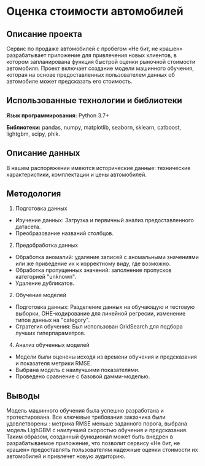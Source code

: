 # Оценка стоимости автомобилей 

## Описание проекта
Сервис по продаже автомобилей с пробегом «Не бит, не крашен» разрабатывает приложение для привлечения новых клиентов, в котором запланирована функция быстрой оценки рыночной стоимости автомобиля. Проект включает создание модели машинного обучения, которая на основе предоставленных пользователем данных об автомобиле может предсказать его стоимость. 

## Использованные технологии и библиотеки

**Язык программирования:** Python 3.7+

**Библиотеки:** pandas, numpy, matplotlib, seaborn, sklearn, catboost, lightgbm, scipy, phik.

## Описание данных
В нашем распоряжении имеются исторические данные: технические характеристики, комплектации и цены автомобилей. 

## Методология
1. Подготовка данных
- Изучение данных: Загрузка и первичный анализ предоставленного датасета.
- Преобразование названий столбцов.
2. Предобработка данных
- Обработка аномалий: удаление записей с аномальными значениями или же приведение их к корректному виду, где возможно.
- Обработка пропущенных значений: заполнение пропусков категорией "unknown".
- Удаление дубликатов.
2. Обучение моделей
- Подготовка данных: Разделение данных на обучающую и тестовую выборки, OHE-кодирование для линейной регресии, изменение типов данных на "category".
- Стратегия обучения: Был использован GridSearch для подбора лучших гиперпараметров.
4. Анализ обученных моделей
- Модели были оценены исходя из времени обучения и предсказания и показателя метрики RMSE.
- Выбрана модель с наилучшими показателями.
- Проведено сравнение с базовой дамми-моделью.

## Выводы
Модель машинного обучения была успешно разработана и протестирована. Все ключевые требования заказчика были удовлетворены : метрика RMSE меньше заданного порога, выбрана модель LighGBM с наилучшей скоростью обучения и предсказания. Таким образом, созданный функционал может быть внедрен в разрабатываемое приложение, что позволит сервису «Не бит, не крашен» предоставлять пользователям надежные оценки стоимости их автомобилей и привлечет новую аудиторию.
